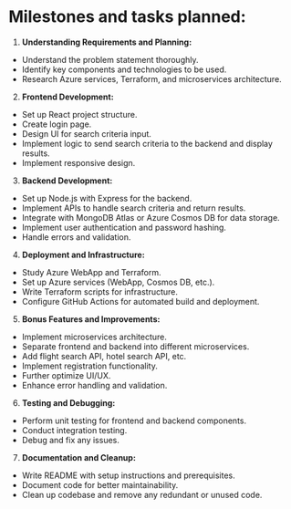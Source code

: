 # Milestones and tasks planned:

1. **Understanding Requirements and Planning:**

- Understand the problem statement thoroughly.
- Identify key components and technologies to be used.
- Research Azure services, Terraform, and microservices architecture.

2. **Frontend Development:**

- Set up React project structure.
- Create login page.
- Design UI for search criteria input.
- Implement logic to send search criteria to the backend and display results.
- Implement responsive design.

3. **Backend Development:**

- Set up Node.js with Express for the backend.
- Implement APIs to handle search criteria and return results.
- Integrate with MongoDB Atlas or Azure Cosmos DB for data storage.
- Implement user authentication and password hashing.
- Handle errors and validation.

4. **Deployment and Infrastructure:**

- Study Azure WebApp and Terraform.
- Set up Azure services (WebApp, Cosmos DB, etc.).
- Write Terraform scripts for infrastructure.
- Configure GitHub Actions for automated build and deployment.

5. **Bonus Features and Improvements:**

- Implement microservices architecture.
- Separate frontend and backend into different microservices.
- Add flight search API, hotel search API, etc.
- Implement registration functionality.
- Further optimize UI/UX.
- Enhance error handling and validation.

6. **Testing and Debugging:**

- Perform unit testing for frontend and backend components.
- Conduct integration testing.
- Debug and fix any issues.

7. **Documentation and Cleanup:**

- Write README with setup instructions and prerequisites.
- Document code for better maintainability.
- Clean up codebase and remove any redundant or unused code.
